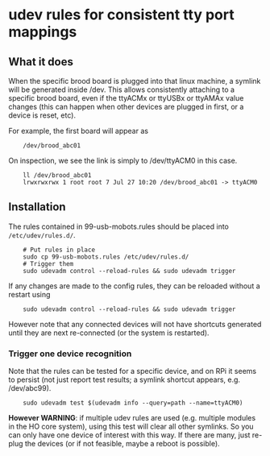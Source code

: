 # udev rules for consistent tty port mappings


## What it does

When the specific brood board is plugged into that linux machine, a symlink will be
generated inside /dev. This allows consistently attaching to a specific brood board,
even if the ttyACMx or ttyUSBx or ttyAMAx value changes (this can happen when other
devices are plugged in first, or a device is reset, etc).

For example, the first board will appear as

        /dev/brood_abc01

On inspection, we see the link is simply to /dev/ttyACM0 in this case.

        ll /dev/brood_abc01
        lrwxrwxrwx 1 root root 7 Jul 27 10:20 /dev/brood_abc01 -> ttyACM0


## Installation

The rules contained in 99-usb-mobots.rules should be placed into `/etc/udev/rules.d/`.

        # Put rules in place
        sudo cp 99-usb-mobots.rules /etc/udev/rules.d/
        # Trigger them
        sudo udevadm control --reload-rules && sudo udevadm trigger

If any changes are made to the config rules, they can be reloaded without a restart
using

        sudo udevadm control --reload-rules && sudo udevadm trigger

However note that any connected devices will not have shortcuts generated until
they are next re-connected (or the system is restarted).

### Trigger one device recognition

Note that the rules can be tested for a specific device, and on RPi it seems to 
persist (not just report test results; a symlink shortcut appears, e.g. /dev/abc99).

        sudo udevadm test $(udevadm info --query=path --name=ttyACM0)

**However WARNING**: if multiple udev rules are used (e.g. multiple modules in
the HO core system), using this test will clear all other symlinks. So you can
only have one device of interest with this way.  If there are many, just
re-plug the devices (or if not feasible, maybe a reboot is possible).



